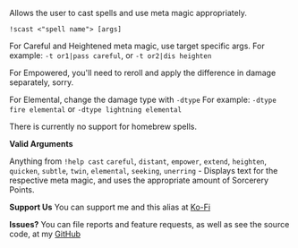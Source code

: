 Allows the user to cast spells and use meta magic appropriately. 

`!scast <"spell name"> [args]`

For Careful and Heightened meta magic, use target specific args. 
For example: `-t or1|pass careful`, or `-t or2|dis heighten`

For Empowered, you'll need to reroll and apply the difference in damage separately, sorry.

For Elemental, change the damage type with `-dtype`
For example: `-dtype fire elemental` or `-dtype lightning elemental`

There is currently no support for homebrew spells.

__Valid Arguments__

Anything from `!help cast`
`careful`, `distant`, `empower`, `extend`, `heighten`, `quicken`, `subtle`, `twin`, `elemental`, `seeking`, `unerring` - Displays text for the respective meta magic, and uses the appropriate amount of Sorcerery Points.

**Support Us**
You can support me and this alias at [Ko-Fi](https://ko-fi.com/croebh)

**Issues?**
You can file reports and feature requests, as well as see the source code, at my [GitHub](https://github.com/Croebh/Avrae-Customizations)